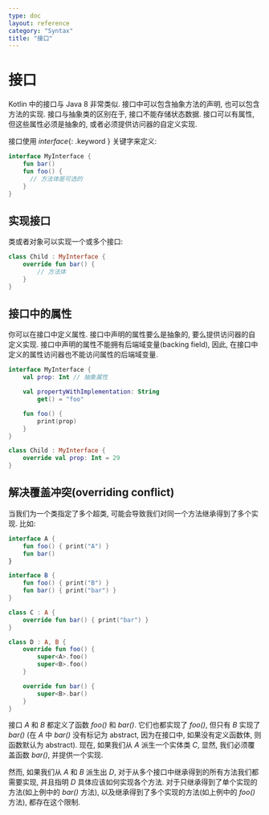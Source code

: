 ```yaml
---
type: doc
layout: reference
category: "Syntax"
title: "接口"
---
```


# 接口

Kotlin 中的接口与 Java 8 非常类似. 接口中可以包含抽象方法的声明, 也可以包含方法的实现. 接口与抽象类的区别在于, 接口不能存储状态数据. 接口可以有属性, 但这些属性必须是抽象的, 或者必须提供访问器的自定义实现.

接口使用 *interface*{: .keyword } 关键字来定义:

``` kotlin
interface MyInterface {
    fun bar()
    fun foo() {
      // 方法体是可选的
    }
}
```

## 实现接口

类或者对象可以实现一个或多个接口:

``` kotlin
class Child : MyInterface {
    override fun bar() {
        // 方法体
    }
}
```

## 接口中的属性

你可以在接口中定义属性. 接口中声明的属性要么是抽象的, 要么提供访问器的自定义实现. 接口中声明的属性不能拥有后端域变量(backing field), 因此, 在接口中定义的属性访问器也不能访问属性的后端域变量.

``` kotlin
interface MyInterface {
    val prop: Int // 抽象属性

    val propertyWithImplementation: String
        get() = "foo"

    fun foo() {
        print(prop)
    }
}

class Child : MyInterface {
    override val prop: Int = 29
}
```

## 解决覆盖冲突(overriding conflict)

当我们为一个类指定了多个超类, 可能会导致我们对同一个方法继承得到了多个实现. 比如:

``` kotlin
interface A {
    fun foo() { print("A") }
    fun bar()
}

interface B {
    fun foo() { print("B") }
    fun bar() { print("bar") }
}

class C : A {
    override fun bar() { print("bar") }
}

class D : A, B {
    override fun foo() {
        super<A>.foo()
        super<B>.foo()
    }

    override fun bar() {
        super<B>.bar()
    }
}
```

接口 *A* 和 *B* 都定义了函数 *foo()* 和 *bar()*. 它们也都实现了 *foo()*, 但只有 *B* 实现了 *bar()* (在 *A* 中 *bar()* 没有标记为 abstract, 因为在接口中, 如果没有定义函数体, 则函数默认为 abstract). 现在, 如果我们从 *A* 派生一个实体类 *C*, 显然, 我们必须覆盖函数 *bar()*, 并提供一个实现.

然而, 如果我们从 *A* 和 *B* 派生出 *D*, 对于从多个接口中继承得到的所有方法我们都需要实现, 并且指明 *D* 具体应该如何实现各个方法. 对于只继承得到了单个实现的方法(如上例中的 *bar()* 方法), 以及继承得到了多个实现的方法(如上例中的 *foo()* 方法), 都存在这个限制.
